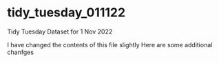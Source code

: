 # tidy_tuesday_011122
Tidy Tuesday Dataset for 1 Nov 2022


I have changed the contents of this file slightly
Here are some additional chanfges

